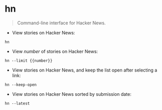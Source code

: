 # hn

> Command-line interface for Hacker News.

- View stories on Hacker News:

`hn`

- View _number_ of stories on Hacker News:

`hn --limit {{number}}`

- View stories on Hacker News, and keep the list open after selecting a link:

`hn --keep-open`

- View stories on Hacker News sorted by submission date:

`hn --latest`
